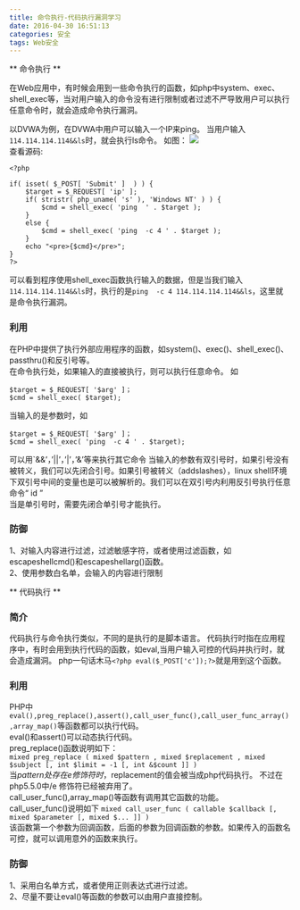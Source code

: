 ```yaml
---
title: 命令执行-代码执行漏洞学习
date: 2016-04-30 16:51:13
categories: 安全
tags: Web安全
---
```

** 命令执行 **

在Web应用中，有时候会用到一些命令执行的函数，如php中system、exec、shell_exec等，当对用户输入的命令没有进行限制或者过滤不严导致用户可以执行任意命令时，就会造成命令执行漏洞。  
<!--more-->
以DVWA为例，在DVWA中用户可以输入一个IP来ping。
当用户输入`114.114.114.114&&ls`时，就会执行ls命令。
如图：
![](http://7xo8y2.com1.z0.glb.clouddn.com/com_inj001.png)  
查看源码:

```
<?php

if( isset( $_POST[ 'Submit' ]  ) ) {
    $target = $_REQUEST[ 'ip' ];
    if( stristr( php_uname( 's' ), 'Windows NT' ) ) {
        $cmd = shell_exec( 'ping  ' . $target );
    }
    else {
        $cmd = shell_exec( 'ping  -c 4 ' . $target );
    }
    echo "<pre>{$cmd}</pre>";
}
?>
```

可以看到程序使用shell_exec函数执行输入的数据，但是当我们输入`114.114.114.114&&ls`时，执行的是`ping  -c 4 114.114.114.114&&ls`，这里就是命令执行漏洞。
### 利用
在PHP中提供了执行外部应用程序的函数，如system()、exec()、shell_exec()、passthru()和反引号等。  
在命令执行处，如果输入的直接被执行，则可以执行任意命令。
如
```
$target = $_REQUEST[ '$arg' ]；
$cmd = shell_exec( $target);
```
当输入的是参数时，如
```
$target = $_REQUEST[ '$arg' ]；
$cmd = shell_exec( 'ping  -c 4 ' . $target);
```
可以用`&&’，’||’，’|’，’&’等来执行其它命令
当输入的参数有双引号时，如果引号没有被转义，我们可以先闭合引号。如果引号被转义（addslashes），linux shell环境下双引号中间的变量也是可以被解析的。我们可以在双引号内利用反引号执行任意命令“ id ”  
当是单引号时，需要先闭合单引号才能执行。

### 防御
1、对输入内容进行过滤，过滤敏感字符，或者使用过滤函数，如escapeshellcmd()和escapeshellarg()函数。  
2、使用参数白名单，会输入的内容进行限制  


** 代码执行 **

### 简介
代码执行与命令执行类似，不同的是执行的是脚本语言。
代码执行时指在应用程序中，有时会用到执行代码的函数，如eval,当用户输入可控的代码并执行时，就会造成漏洞。
php一句话木马`<?php eval($_POST['c']);?>`就是用到这个函数。

### 利用
PHP中`eval(),preg_replace(),assert(),call_user_func(),call_user_func_array(),array_map()`等函数都可以执行代码。  
eval()和assert()可以动态执行代码。  
preg_replace()函数说明如下：  
`mixed preg_replace ( mixed $pattern , mixed $replacement , mixed $subject [, int $limit = -1 [, int &$count ]] )`  
当$pattern处存在e修饰符时，$replacement的值会被当成php代码执行。
不过在php5.5.0中/e 修饰符已经被弃用了。   
call_user_func(),array_map()等函数有调用其它函数的功能。  
call_user_func()说明如下
`mixed call_user_func ( callable $callback [, mixed $parameter [, mixed $... ]] )`  
该函数第一个参数为回调函数，后面的参数为回调函数的参数。如果传入的函数名可控，就可以调用意外的函数来执行。

### 防御
1、采用白名单方式，或者使用正则表达式进行过滤。  
2、尽量不要让eval()等函数的参数可以由用户直接控制。
